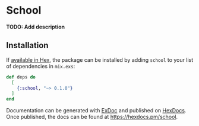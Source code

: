 # School

**TODO: Add description**

## Installation

If [available in Hex](https://hex.pm/docs/publish), the package can be installed
by adding `school` to your list of dependencies in `mix.exs`:

```elixir
def deps do
  [
    {:school, "~> 0.1.0"}
  ]
end
```

Documentation can be generated with [ExDoc](https://github.com/elixir-lang/ex_doc)
and published on [HexDocs](https://hexdocs.pm). Once published, the docs can
be found at <https://hexdocs.pm/school>.

